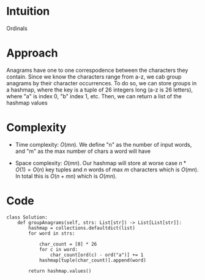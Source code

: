 # Intuition
Ordinals 

# Approach
Anagrams have one to one correspodence between the characters they contain. Since we know the characters range from a-z, we cab group anagrams by their character occurrences. To do so, we can store groups in a hashmap, where the key is a tuple of 26 integers long (a-z is 26 letters), where "a" is index 0, "b" index 1, etc. Then, we can return a list of the hashmap values

# Complexity
- Time complexity: $O(mn)$. We define "n" as the number of input words, and "m" as the max number of chars a word will have
<!-- Add your time complexity here, e.g. $O(n)$ -->

- Space complexity: $O(mn)$. Our hashmap will store at worse case $n * O(1) = O(n)$ key tuples and $n$ words of max $m$ characters which is $O(mn)$. In total this is $O(n + mn)$ which is $O(mn)$.
<!-- Add your space complexity here, e.g. $$O(n)$$ -->

# Code
```python3
class Solution:
    def groupAnagrams(self, strs: List[str]) -> List[List[str]]:
        hashmap = collections.defaultdict(list)
        for word in strs:

            char_count = [0] * 26
            for c in word:
                char_count[ord(c) - ord("a")] += 1
            hashmap[tuple(char_count)].append(word)

        return hashmap.values()
        
```
